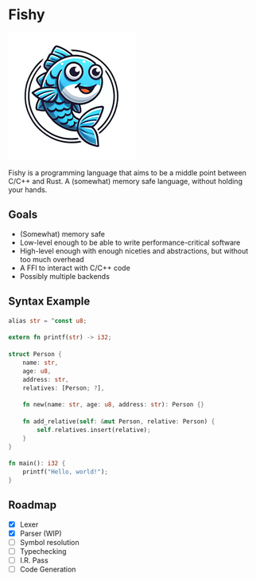 # Fishy

![Fishy Logo](/asset/fishy256.png)

Fishy is a programming language that aims to be a middle point between C/C++ and Rust. A (somewhat) memory safe language, without holding your hands.

## Goals

- (Somewhat) memory safe
- Low-level enough to be able to write performance-critical software
- High-level enough with enough niceties and abstractions, but without too much overhead
- A FFI to interact with C/C++ code
- Possibly multiple backends

## Syntax Example

```rs
alias str = ^const u8;

extern fn printf(str) -> i32;

struct Person {
    name: str,
    age: u8,
    address: str,
    relatives: [Person; ?],

    fn new(name: str, age: u8, address: str): Person {}

    fn add_relative(self: &mut Person, relative: Person) {
        self.relatives.insert(relative);
    }
}

fn main(): i32 {
    printf("Hello, world!");
}
```

## Roadmap

- [x] Lexer
- [x] Parser (WIP)
- [ ] Symbol resolution
- [ ] Typechecking
- [ ] I.R. Pass
- [ ] Code Generation
